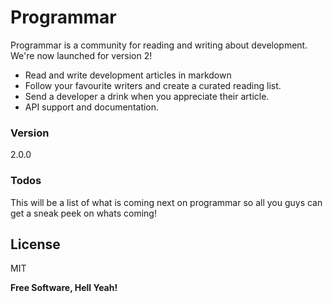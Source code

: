 # Programmar

Programmar is a community for reading and writing about development. We're now launched for version 2!

  - Read and write development articles in markdown
  - Follow your favourite writers and create a curated reading list.
  - Send a developer a drink when you appreciate their article.
  - API support and documentation.

### Version
2.0.0

### Todos

 This will be a list of what is coming next on programmar so all you guys can get a sneak peek on whats coming!

License
----

MIT

**Free Software, Hell Yeah!**



